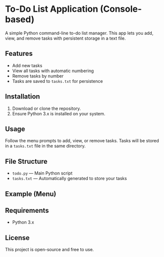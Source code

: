 # To-Do List Application (Console-based)

A simple Python command-line to-do list manager. This app lets you add, view, and remove tasks with persistent storage in a text file.

## Features

- Add new tasks
- View all tasks with automatic numbering
- Remove tasks by number
- Tasks are saved to `tasks.txt` for persistence

## Installation

1. Download or clone the repository.
2. Ensure Python 3.x is installed on your system.

## Usage


Follow the menu prompts to add, view, or remove tasks. Tasks will be stored in a `tasks.txt` file in the same directory.

## File Structure

- `todo.py` — Main Python script
- `tasks.txt` — Automatically generated to store your tasks

## Example (Menu)


## Requirements

- Python 3.x

## License

This project is open-source and free to use.
